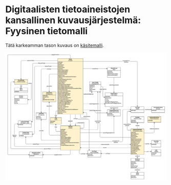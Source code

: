 Digitaalisten tietoaineistojen kansallinen kuvausjärjestelmä: Fyysinen tietomalli
=================================================================================================================

Tätä karkeamman tason kuvaus on [käsitemalli](dtkk_kasitemalli.md).

![Physical data model](assets/images/43846863/44872627.png)

